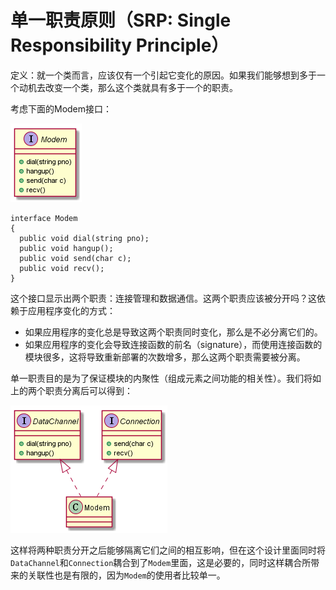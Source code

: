 # 单一职责原则（SRP: Single Responsibility Principle）

定义：就一个类而言，应该仅有一个引起它变化的原因。如果我们能够想到多于一个动机去改变一个类，那么这个类就具有多于一个的职责。

考虑下面的Modem接口：

![](./modem.png)

```
interface Modem
{
  public void dial(string pno);
  public void hangup();
  public void send(char c);
  public void recv();
}
```

这个接口显示出两个职责：连接管理和数据通信。这两个职责应该被分开吗？这依赖于应用程序变化的方式：

- 如果应用程序的变化总是导致这两个职责同时变化，那么是不必分离它们的。
- 如果应用程序的变化会导致连接函数的前名（signature），而使用连接函数的模块很多，这将导致重新部署的次数增多，那么这两个职责需要被分离。

单一职责目的是为了保证模块的内聚性（组成元素之间功能的相关性）。我们将如上的两个职责分离后可以得到：

![](./modem-SRP.png)

这样将两种职责分开之后能够隔离它们之间的相互影响，但在这个设计里面同时将`DataChannel`和`Connection`耦合到了`Modem`里面，这是必要的，同时这样耦合所带来的关联性也是有限的，因为`Modem`的使用者比较单一。

